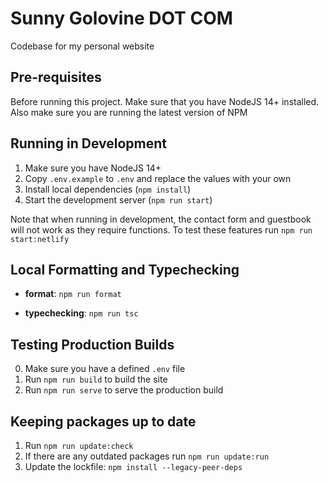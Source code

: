 # Sunny Golovine DOT COM

Codebase for my personal website

## Pre-requisites

Before running this project. Make sure that you have NodeJS 14+ installed. Also make sure you are running the latest version of NPM

## Running in Development

1. Make sure you have NodeJS 14+
2. Copy `.env.example` to `.env` and replace the values with your own
3. Install local dependencies (`npm install`)
4. Start the development server (`npm run start`)

Note that when running in development, the contact form and guestbook will not work as they require functions. To test these features run `npm run start:netlify`

## Local Formatting and Typechecking

- **format**: `npm run format`

- **typechecking**: `npm run tsc`

## Testing Production Builds

0. Make sure you have a defined `.env` file
1. Run `npm run build` to build the site
2. Run `npm run serve` to serve the production build

## Keeping packages up to date

1. Run `npm run update:check`
2. If there are any outdated packages run `npm run update:run`
3. Update the lockfile: `npm install --legacy-peer-deps`
